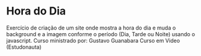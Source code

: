 # Hora do Dia
Exercício de criação de um site onde mostra a hora do dia e muda o background e a imagem conforme o período (Dia, Tarde ou Noite) usando o javascript.
Curso ministrado por: Gustavo Guanabara
Curso em Video (Estudonauta)
